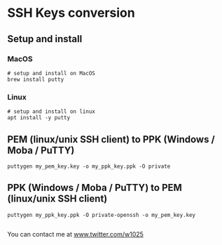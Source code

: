   
# SSH Keys conversion  
## Setup and install  

### MacOS  
```
# setup and install on MacOS
brew install putty
```

### Linux
```
# setup and install on linux
apt install -y putty
```  

## PEM (linux/unix SSH client) to PPK (Windows / Moba / PuTTY)  
```
puttygen my_pem_key.key -o my_ppk_key.ppk -O private

```  

##  PPK (Windows / Moba / PuTTY) to PEM (linux/unix SSH client)
```
puttygen my_ppk_key.ppk -O private-openssh -o my_pem_key.key


```  

You can contact me at www.twitter.com/w1025 

